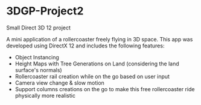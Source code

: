 # 3DGP-Project2
Small Direct 3D 12 project

A mini application of a rollercoaster freely flying in 3D space.
This app was developed using DirectX 12 and includes the following features:
- Object Instancing
- Height Maps with Tree Generations on Land (considering the land surface's normals)
- Rollercoaster rail creation while on the go based on user input 
- Camera view change & slow motion
- Support columns creations on the go to make this free rollercoaster ride physically more realistic
